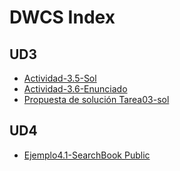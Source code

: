 # DWCS Index

## UD3
- [Actividad-3.5-Sol ](https://github.com/dudwcs/Actividad-3.5-Sol.git)
- [Actividad-3.6-Enunciado](https://github.com/dudwcs/A3.6-enunciado.git)
- [Propuesta de solución Tarea03-sol](https://github.com/dudwcs/Tarea03.1-Sol.git)

## UD4
- [Ejemplo4.1-SearchBook Public](https://github.com/dudwcs/Ejemplo4.1-SearchBook)
  

